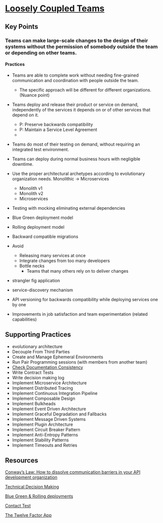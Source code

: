 # [Loosely Coupled Teams](https://dora.dev/capabilities/loosely-coupled-teams/)

## Key Points

### Teams can make large-scale changes to the design of their systems without the permission of somebody outside the team or depending on other teams.

#### Practices

* Teams are able to complete work without needing fine-grained communication and coordination with people outside the team.
    * The specific approach will be different for different organizations. (Nuance point)
* Teams deploy and release their product or service on demand, independently of the services it depends on or of other services that depend on it.
    * P: Preserve backwards compatibility
    * P: Maintain a Service Level Agreement
    * 
* Teams do most of their testing on demand, without requiring an integrated test environment.
* Teams can deploy during normal business hours with negligible downtime.

* Use the proper architectural archetypes according to evolutionary organization needs. Monolithic -> Microservices
    * Monolith v1
    * Monolith v2
    * Microservices
* Testing with mocking eliminating external dependencies

* Blue Green deployment model
* Rolling deployment model
* Backward compatible migrations

* Avoid
    * Releasing many services at once
    * Integrate changes from too many developers
    * Bottle necks
        * Teams that many others rely on to deliver changes

* strangler fig application

* service-discovery mechanism

* API versioning for backwards compatibility while deploying services one by one

* Improvements in job satisfaction and team experimentation (related capabilities)


## Supporting Practices

* evolutionary architecture
* Decouple From Third Parties
* Create and Manage Ephemeral Environments
* Run Pair Programming sessions (with members from another team)
* [Check Documentation Consistency](/practices/check-documentation-consistency.md)
* Write Contract Tests
* Write decision making log
* Implement Microservice Architecture
* Implement Distributed Tracing
* Implement Continuous Integration Pipeline
* Implement Composable Design
* Implement Bulkheads
* Implement Event Driven Architecture
* Implement Graceful Degradation and Fallbacks
* Implement Message Driven Systems
* Implement Plugin Architecture
* Implement Circuit Breaker Pattern
* Implement Anti-Entropy Patterns
* Implement Stability Patterns
* Implement Timeouts and Retries


## Resources

[Conway’s Law: How to dissolve communication barriers in your API development organization](https://medium.com/better-practices/how-to-dissolve-communication-barriers-in-your-api-development-organization-3347179b4ecc)

[Technical Decision Making](https://copyconstruct.medium.com/technical-decision-making-9b2817c18da4)

[Blue Green & Rolling deployments](https://www.split.io/blog/difference-between-rolling-and-blue-green-deployments/)

[Contact Test](https://martinfowler.com/bliki/ContractTest.html)

[The Twelve Factor App](https://12factor.net/)